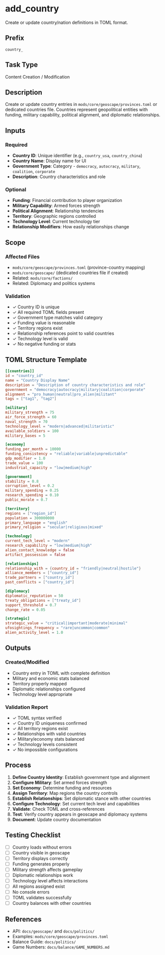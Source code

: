 # add_country

Create or update country/nation definitions in TOML format.

## Prefix
`country_`

## Task Type
Content Creation / Modification

## Description
Create or update country entries in `mods/core/geoscape/provinces.toml` or dedicated countries file. Countries represent geopolitical entities with funding, military capability, political alignment, and diplomatic relationships.

## Inputs

### Required
- **Country ID**: Unique identifier (e.g., `country_usa`, `country_china`)
- **Country Name**: Display name for UI
- **Government Type**: Category - `democracy`, `autocracy`, `military`, `coalition`, `corporate`
- **Description**: Country characteristics and role

### Optional
- **Funding**: Financial contribution to player organization
- **Military Capability**: Armed forces strength
- **Political Alignment**: Relationship tendencies
- **Territory**: Geographic regions controlled
- **Technology Level**: Current technology tier
- **Relationship Modifiers**: How easily relationships change

## Scope

### Affected Files
- `mods/core/geoscape/provinces.toml` (province-country mapping)
- `mods/core/geoscape/` (dedicated countries file if created)
- Related: `mods/core/factions/`
- Related: Diplomacy and politics systems

### Validation
- ✓ Country ID is unique
- ✓ All required TOML fields present
- ✓ Government type matches valid category
- ✓ Funding value is reasonable
- ✓ Territory regions exist
- ✓ Relationship references point to valid countries
- ✓ Technology level is valid
- ✓ No negative funding or stats

## TOML Structure Template

```toml
[[countries]]
id = "country_id"
name = "Country Display Name"
description = "Description of country characteristics and role"
government = "democracy|autocracy|military|coalition|corporate"
alignment = "pro_human|neutral|pro_alien|militant"
tags = ["tag1", "tag2"]

[military]
military_strength = 75
air_force_strength = 60
naval_strength = 70
technology_level = "modern|advanced|militaristic"
available_soldiers = 100
military_bases = 5

[economy]
funding_per_month = 10000
funding_consistency = "reliable|variable|unpredictable"
gdp_modifier = 1.0
trade_value = 100
industrial_capacity = "low|medium|high"

[government]
stability = 0.8
corruption_level = 0.2
military_spending = 0.25
research_spending = 0.10
public_morale = 0.7

[territory]
regions = ["region_id"]
population = 300000000
primary_language = "english"
primary_religion = "secular|religious|mixed"

[technology]
current_tech_level = "modern"
research_capability = "low|medium|high"
alien_contact_knowledge = false
artifact_possession = false

[relationships]
relationship_with = {country_id = "friendly|neutral|hostile"}
alliance_members = ["country_id"]
trade_partners = ["country_id"]
past_conflicts = ["country_id"]

[diplomacy]
diplomatic_reputation = 50
treaty_obligations = ["treaty_id"]
support_threshold = 0.7
change_rate = 0.05

[strategic]
strategic_value = "critical|important|moderate|minimal"
ufosightings_frequency = "rare|uncommon|common"
alien_activity_level = 1.0
```

## Outputs

### Created/Modified
- Country entry in TOML with complete definition
- Military and economic stats balanced
- Territory properly mapped
- Diplomatic relationships configured
- Technology level appropriate

### Validation Report
- ✓ TOML syntax verified
- ✓ Country ID uniqueness confirmed
- ✓ All territory regions exist
- ✓ Relationships with valid countries
- ✓ Military/economy stats balanced
- ✓ Technology levels consistent
- ✓ No impossible configurations

## Process

1. **Define Country Identity**: Establish government type and alignment
2. **Configure Military**: Set armed forces strength
3. **Set Economy**: Determine funding and resources
4. **Assign Territory**: Map regions the country controls
5. **Establish Relationships**: Set diplomatic stance with other countries
6. **Configure Technology**: Set current tech level and capabilities
7. **Validate**: Check TOML and cross-references
8. **Test**: Verify country appears in geoscape and diplomacy systems
9. **Document**: Update country documentation

## Testing Checklist

- [ ] Country loads without errors
- [ ] Country visible in geoscape
- [ ] Territory displays correctly
- [ ] Funding generates properly
- [ ] Military strength affects gameplay
- [ ] Diplomatic relationships work
- [ ] Technology level affects interactions
- [ ] All regions assigned exist
- [ ] No console errors
- [ ] TOML validates successfully
- [ ] Country balances with other countries

## References

- API: `docs/geoscape/` and `docs/politics/`
- Examples: `mods/core/geoscape/provinces.toml`
- Balance Guide: `docs/politics/`
- Game Numbers: `docs/balance/GAME_NUMBERS.md`
